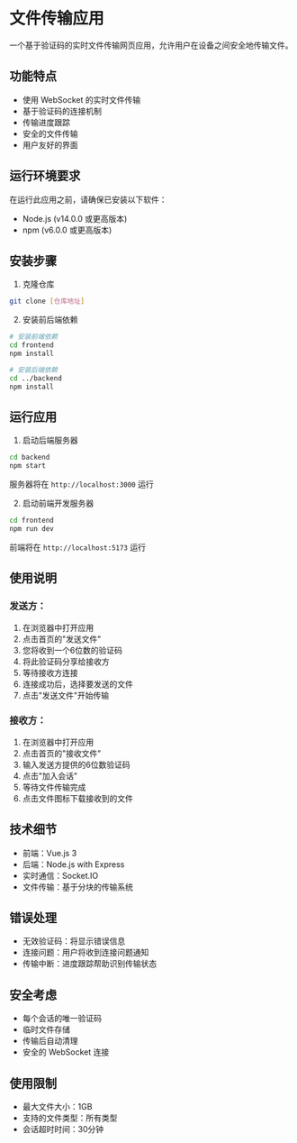 # 文件传输应用

一个基于验证码的实时文件传输网页应用，允许用户在设备之间安全地传输文件。

## 功能特点

- 使用 WebSocket 的实时文件传输
- 基于验证码的连接机制
- 传输进度跟踪
- 安全的文件传输
- 用户友好的界面

## 运行环境要求

在运行此应用之前，请确保已安装以下软件：
- Node.js (v14.0.0 或更高版本)
- npm (v6.0.0 或更高版本)

## 安装步骤

1. 克隆仓库
```bash
git clone [仓库地址]
```

2. 安装前后端依赖
```bash
# 安装前端依赖
cd frontend
npm install

# 安装后端依赖
cd ../backend
npm install
```

## 运行应用

1. 启动后端服务器
```bash
cd backend
npm start
```
服务器将在 `http://localhost:3000` 运行

2. 启动前端开发服务器
```bash
cd frontend
npm run dev
```
前端将在 `http://localhost:5173` 运行

## 使用说明

### 发送方：

1. 在浏览器中打开应用
2. 点击首页的"发送文件"
3. 您将收到一个6位数的验证码
4. 将此验证码分享给接收方
5. 等待接收方连接
6. 连接成功后，选择要发送的文件
7. 点击"发送文件"开始传输

### 接收方：

1. 在浏览器中打开应用
2. 点击首页的"接收文件"
3. 输入发送方提供的6位数验证码
4. 点击"加入会话"
5. 等待文件传输完成
6. 点击文件图标下载接收到的文件

## 技术细节

- 前端：Vue.js 3
- 后端：Node.js with Express
- 实时通信：Socket.IO
- 文件传输：基于分块的传输系统

## 错误处理

- 无效验证码：将显示错误信息
- 连接问题：用户将收到连接问题通知
- 传输中断：进度跟踪帮助识别传输状态

## 安全考虑

- 每个会话的唯一验证码
- 临时文件存储
- 传输后自动清理
- 安全的 WebSocket 连接

## 使用限制

- 最大文件大小：1GB
- 支持的文件类型：所有类型
- 会话超时时间：30分钟 